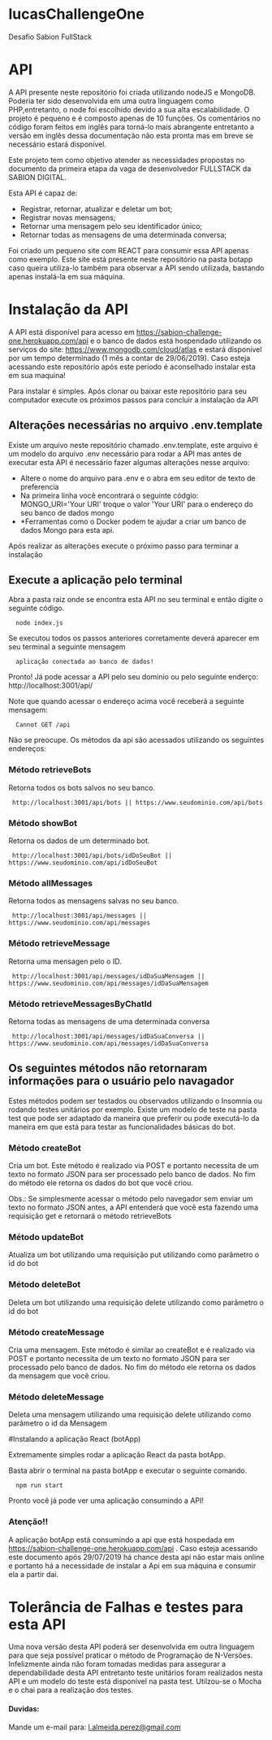 # lucasChallengeOne
Desafio Sabion FullStack


# API
A API presente neste repositório foi criada utilizando nodeJS e MongoDB. Poderia ter sido desenvolvida em uma outra linguagem como PHP,entretanto,
o node foi escolhido devido a sua alta escalabilidade. O projeto é pequeno e é composto apenas de 10 funções.
Os comentários no código foram feitos em inglês para torná-lo mais abrangente entretanto a versão em inglês dessa documentação não esta
pronta mas em breve se necessário estará disponível.

Este projeto tem como objetivo atender as necessidades propostas no documento da primeira etapa da vaga de desenvolvedor FULLSTACK da
SABION DIGITAL.

Esta API é capaz de:

-   Registrar, retornar, atualizar e deletar um bot;
-   Registrar novas mensagens;
-   Retornar uma mensagem pelo seu identificador único;
-   Retornar todas as mensagens de uma determinada conversa;

Foi criado um pequeno site com REACT para consumir essa API apenas como exemplo. Este site está presente neste repositório na pasta
botapp caso queira utiliza-lo também para observar a API sendo utilizada, bastando apenas instalá-la em sua máquina.

# Instalação da API

A API está disponível para acesso em https://sabion-challenge-one.herokuapp.com/api e o banco de dados está hospendado utilizando
os serviços do site: https://www.mongodb.com/cloud/atlas e estará disponível por um tempo determinado (1 mês a contar de 29/06/2019). 
Caso esteja acessando este repositório após este período é aconselhado instalar esta em sua maquina!

Para instalar é simples. Após clonar ou baixar este repositório para seu computador execute os próximos passos para concluir a instalação da API 

## Alterações necessárias no arquivo .env.template
Existe um arquivo neste repositório chamado .env.template, este arquivo é um modelo do arquivo .env necessário para rodar a API mas
antes de executar esta API é necessário fazer algumas alterações nesse arquivo:

- Altere o nome do arquivo para .env e o abra em seu editor de texto de preferencia
- Na primeira linha você encontrará o seguinte códgio: MONGO_URI='Your URI' troque o valor 'Your URI' para o endereço do seu banco de dados
mongo
- *Ferramentas como o Docker podem te ajudar a criar um banco de dados Mongo para esta api.

Após realizar as alterações execute o próximo passo para terminar a instalação

## Execute a aplicação pelo terminal

Abra a pasta raiz onde se encontra esta API no seu terminal e então digite o seguinte código.

```
  node index.js
```

Se executou todos os passos anteriores corretamente deverá aparecer em seu terminal a seguinte mensagem

```
  aplicação conectada ao banco de dados!
```

Pronto! Já pode acessar a API pelo seu dominio ou pelo seguinte enderço: http://localhost:3001/api/

Note que quando acessar o endereço acima você receberá a seguinte mensagem:

```
  Cannot GET /api
```

Não se preocupe. Os métodos da api são acessados utilizando os seguintes endereços:

### Método retrieveBots

Retorna todos os bots salvos no seu banco.

```
 http://localhost:3001/api/bots || https://www.seudominio.com/api/bots
```

### Método showBot

Retorna os dados de um determinado bot.

```
 http://localhost:3001/api/bots/idDoSeuBot || https://www.seudominio.com/api/idDoSeuBot
```

### Método allMessages

Retorna todos as mensagens salvas no seu banco.

```
 http://localhost:3001/api/messages || https://www.seudominio.com/api/messages
```

### Método retrieveMessage

Retorna uma mensagen pelo o ID.

```
 http://localhost:3001/api/messages/idDaSuaMensagem || https://www.seudominio.com/api/messages/idDaSuaMensagem
```

### Método retrieveMessagesByChatId

Retorna todas as mensagens de uma determinada conversa

```
 http://localhost:3001/api/messages/idDaSuaConversa || https://www.seudominio.com/api/messages/idDaSuaConversa
```


## Os seguintes métodos não retornaram informações para o usuário pelo navagador

Estes métodos podem ser testados ou observados utilizando o Insomnia ou rodando testes unitários por exemplo. Existe um modelo de
teste na pasta test que pode ser adaptado da maneira que preferir ou pode executá-lo da maneira em que está para testar as funcionalidades
básicas do bot.

### Método createBot

Cria um bot. Este método é realizado via POST e portanto necessita de um texto no formato JSON para ser processado pelo banco de dados.
No fim do método ele retorna os dados do bot que você criou.

Obs.: Se simplesmente acessar o método pelo navegador sem enviar um texto no formato JSON antes, a API entenderá que você esta fazendo
uma requisição get e retornará o método retrieveBots


### Método updateBot

Atualiza um bot utilizando uma requisição put utilizando como parâmetro o id do bot


### Método deleteBot

Deleta um bot utilizando uma requisição delete utilizando como parâmetro o id do bot


### Método createMessage

Cria uma mensagem. Este método é similar ao createBot e é realizado via POST e portanto necessita de um texto no formato JSON para ser processado pelo banco de dados.
No fim do método ele retorna os dados da mensagem que você criou.


### Método deleteMessage

Deleta uma mensagem utilizando uma requisição delete utilizando como parâmetro o id da Mensagem



#Instalando a aplicação React (botApp)

Extremamente simples rodar a aplicação React da pasta botApp.

Basta abrir o terminal na pasta botApp e executar o seguinte comando.

```
  npm run start
```

Pronto você já pode ver uma aplicação consumindo a API!

### Atenção!!

A aplicação botApp está consumindo a api que está hospedada em https://sabion-challenge-one.herokuapp.com/api . Caso esteja
acessando este documento após 29/07/2019 há chance desta api não estar mais online e portanto há a necessidade de instalar a Api
em sua máquina e consumir ela a partir dai.



# Tolerância de Falhas e testes para esta API

Uma nova versão desta API poderá ser desenvolvida em outra linguagem para que seja possível praticar o método de Programação de 
N-Versões. Infelizmente ainda não foram tomadas medidas para assegurar a dependabilidade desta API entretanto teste unitários
foram realizados nesta API e um modelo do teste está disponível na pasta test. Utilzou-se o Mocha e o chai para a realização dos
testes.


#### Duvidas:

Mande um e-mail para: l.almeida.perez@gmail.com













